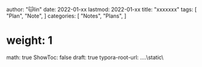 author: "🐱lin"
date: 2022-01-xx
lastmod: 2022-01-xx
title: "xxxxxxx"
tags: [
    "Plan",
    "Note",
]
categories: [
    "Notes",
    "Plans", 
]
# weight: 1
math: true
ShowToc: false
draft: true
typora-root-url: ..\..\static\



